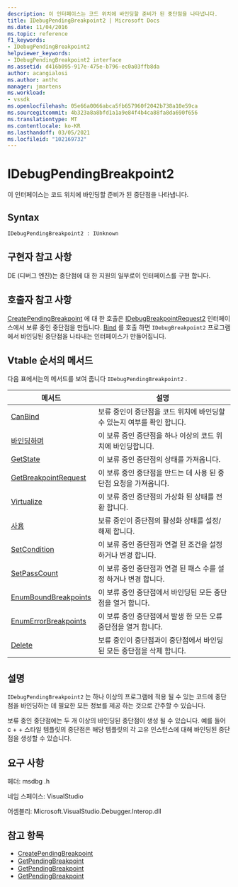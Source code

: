 ```yaml
---
description: 이 인터페이스는 코드 위치에 바인딩할 준비가 된 중단점을 나타냅니다.
title: IDebugPendingBreakpoint2 | Microsoft Docs
ms.date: 11/04/2016
ms.topic: reference
f1_keywords:
- IDebugPendingBreakpoint2
helpviewer_keywords:
- IDebugPendingBreakpoint2 interface
ms.assetid: d416b095-917e-475e-b796-ec0a03ffb8da
author: acangialosi
ms.author: anthc
manager: jmartens
ms.workload:
- vssdk
ms.openlocfilehash: 05e66a0066abca5fb657960f2042b738a10e59ca
ms.sourcegitcommit: 4b323a8a8bfd1a1a9e84f4b4ca88fa8da690f656
ms.translationtype: MT
ms.contentlocale: ko-KR
ms.lasthandoff: 03/05/2021
ms.locfileid: "102169732"
---
```

# <a name="idebugpendingbreakpoint2"></a>IDebugPendingBreakpoint2
이 인터페이스는 코드 위치에 바인딩할 준비가 된 중단점을 나타냅니다.

## <a name="syntax"></a>Syntax

```
IDebugPendingBreakpoint2 : IUnknown
```

## <a name="notes-for-implementers"></a>구현자 참고 사항
 DE (디버그 엔진)는 중단점에 대 한 지원의 일부로이 인터페이스를 구현 합니다.

## <a name="notes-for-callers"></a>호출자 참고 사항
 [CreatePendingBreakpoint](../../../extensibility/debugger/reference/idebugengine2-creatependingbreakpoint.md) 에 대 한 호출은 [IDebugBreakpointRequest2](../../../extensibility/debugger/reference/idebugbreakpointrequest2.md) 인터페이스에서 보류 중인 중단점을 만듭니다. [Bind](../../../extensibility/debugger/reference/idebugpendingbreakpoint2-bind.md) 를 호출 하면 `IDebugBreakpoint2` 프로그램에서 바인딩된 중단점을 나타내는 인터페이스가 만들어집니다.

## <a name="methods-in-vtable-order"></a>Vtable 순서의 메서드
 다음 표에서는의 메서드를 보여 줍니다 `IDebugPendingBreakpoint2` .

|메서드|설명|
|------------|-----------------|
|[CanBind](../../../extensibility/debugger/reference/idebugpendingbreakpoint2-canbind.md)|보류 중인이 중단점을 코드 위치에 바인딩할 수 있는지 여부를 확인 합니다.|
|[바인딩하며](../../../extensibility/debugger/reference/idebugpendingbreakpoint2-bind.md)|이 보류 중인 중단점을 하나 이상의 코드 위치에 바인딩합니다.|
|[GetState](../../../extensibility/debugger/reference/idebugpendingbreakpoint2-getstate.md)|이 보류 중인 중단점의 상태를 가져옵니다.|
|[GetBreakpointRequest](../../../extensibility/debugger/reference/idebugpendingbreakpoint2-getbreakpointrequest.md)|이 보류 중인 중단점을 만드는 데 사용 된 중단점 요청을 가져옵니다.|
|[Virtualize](../../../extensibility/debugger/reference/idebugpendingbreakpoint2-virtualize.md)|이 보류 중인 중단점의 가상화 된 상태를 전환 합니다.|
|[사용](../../../extensibility/debugger/reference/idebugpendingbreakpoint2-enable.md)|보류 중인이 중단점의 활성화 상태를 설정/해제 합니다.|
|[SetCondition](../../../extensibility/debugger/reference/idebugpendingbreakpoint2-setcondition.md)|이 보류 중인 중단점과 연결 된 조건을 설정 하거나 변경 합니다.|
|[SetPassCount](../../../extensibility/debugger/reference/idebugpendingbreakpoint2-setpasscount.md)|이 보류 중인 중단점과 연결 된 패스 수를 설정 하거나 변경 합니다.|
|[EnumBoundBreakpoints](../../../extensibility/debugger/reference/idebugpendingbreakpoint2-enumboundbreakpoints.md)|이 보류 중인 중단점에서 바인딩된 모든 중단점을 열거 합니다.|
|[EnumErrorBreakpoints](../../../extensibility/debugger/reference/idebugpendingbreakpoint2-enumerrorbreakpoints.md)|이 보류 중인 중단점에서 발생 한 모든 오류 중단점을 열거 합니다.|
|[Delete](../../../extensibility/debugger/reference/idebugpendingbreakpoint2-delete.md)|보류 중인이 중단점과이 중단점에서 바인딩된 모든 중단점을 삭제 합니다.|

## <a name="remarks"></a>설명
 `IDebugPendingBreakpoint2` 는 하나 이상의 프로그램에 적용 될 수 있는 코드에 중단점을 바인딩하는 데 필요한 모든 정보를 제공 하는 것으로 간주할 수 있습니다.

 보류 중인 중단점에는 두 개 이상의 바인딩된 중단점이 생성 될 수 있습니다. 예를 들어 c + + 스타일 템플릿의 중단점은 해당 템플릿의 각 고유 인스턴스에 대해 바인딩된 중단점을 생성할 수 있습니다.

## <a name="requirements"></a>요구 사항
 헤더: msdbg .h

 네임 스페이스: VisualStudio

 어셈블리: Microsoft.VisualStudio.Debugger.Interop.dll

## <a name="see-also"></a>참고 항목
- [CreatePendingBreakpoint](../../../extensibility/debugger/reference/idebugengine2-creatependingbreakpoint.md)
- [GetPendingBreakpoint](../../../extensibility/debugger/reference/idebugbreakpointboundevent2-getpendingbreakpoint.md)
- [GetPendingBreakpoint](../../../extensibility/debugger/reference/idebugboundbreakpoint2-getpendingbreakpoint.md)
- [GetPendingBreakpoint](../../../extensibility/debugger/reference/idebugerrorbreakpoint2-getpendingbreakpoint.md)
